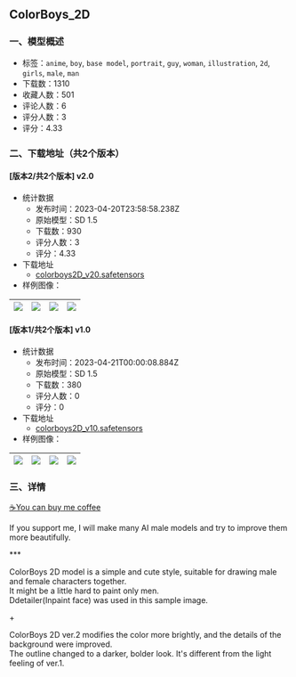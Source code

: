 ## ColorBoys_2D
### 一、模型概述

- 标签：`anime`, `boy`, `base model`, `portrait`, `guy`, `woman`, `illustration`, `2d`, `girls`, `male`, `man`
- 下载数：1310
- 收藏人数：501
- 评论人数：6
- 评分人数：3
- 评分：4.33

### 二、下载地址（共2个版本）

#### [版本2/共2个版本] v2.0

- 统计数据
  - 发布时间：2023-04-20T23:58:58.238Z
  - 原始模型：SD 1.5
  - 下载数：930
  - 评分人数：3
  - 评分：4.33
- 下载地址
  - [colorboys2D_v20.safetensors](https://civitai.com/api/download/models/50512)
- 样例图像：

| <img src="https://image.civitai.com/xG1nkqKTMzGDvpLrqFT7WA/818fc6bf-24c3-4f59-e6ea-bd9f95fc0800/width=450/543469.jpeg" /> | <img src="https://image.civitai.com/xG1nkqKTMzGDvpLrqFT7WA/ea233f6e-334e-4d16-783a-454ba1411600/width=450/543472.jpeg" /> | <img src="https://image.civitai.com/xG1nkqKTMzGDvpLrqFT7WA/b9addd90-ae39-4c6a-7891-fe0884fd0900/width=450/543429.jpeg" /> | <img src="https://image.civitai.com/xG1nkqKTMzGDvpLrqFT7WA/439ed6ed-eaae-456f-1fe0-894066241900/width=450/543430.jpeg" /> |
| ---- | ---- | ---- | ---- |

#### [版本1/共2个版本] v1.0

- 统计数据
  - 发布时间：2023-04-21T00:00:08.884Z
  - 原始模型：SD 1.5
  - 下载数：380
  - 评分人数：0
  - 评分：0
- 下载地址
  - [colorboys2D_v10.safetensors](https://civitai.com/api/download/models/46435)
- 样例图像：

| <img src="https://image.civitai.com/xG1nkqKTMzGDvpLrqFT7WA/988bd017-973f-4437-d193-8557fcee3100/width=450/535449.jpeg" /> | <img src="https://image.civitai.com/xG1nkqKTMzGDvpLrqFT7WA/c84c1e90-0773-42c7-a523-687beff96200/width=450/507544.jpeg" /> | <img src="https://image.civitai.com/xG1nkqKTMzGDvpLrqFT7WA/4030bea6-4e70-4516-9eeb-35344e167300/width=450/506565.jpeg" /> | <img src="https://image.civitai.com/xG1nkqKTMzGDvpLrqFT7WA/8b776e1e-ce0c-42ca-cf06-17d1fec7f100/width=450/507379.jpeg" /> |
| ---- | ---- | ---- | ---- |


### 三、详情
<p><a target="_blank" rel="ugc" href="https://www.buymeacoffee.com/bodlo">☕You can buy me coffee</a></p><p>If you support me, I will make many AI male models and try to improve them more beautifully.</p><p></p><p>***</p><p></p><p>ColorBoys 2D model is a simple and cute style, suitable for drawing male and female characters together.<br />It might be a little hard to paint only men.<br />Ddetailer(Inpaint face) was used in this sample image.</p><p>+</p><p>ColorBoys 2D ver.2 modifies the color more brightly, and the details of the background were improved.<br />The outline changed to a darker, bolder look. It's different from the light feeling of ver.1.</p><p></p>